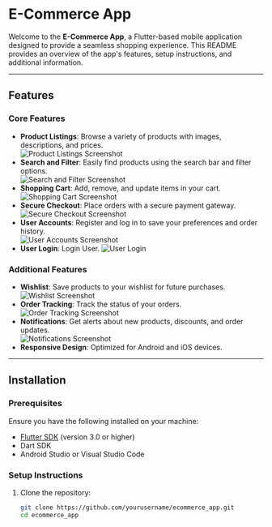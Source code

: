 # E-Commerce App

Welcome to the **E-Commerce App**, a Flutter-based mobile application designed to provide a seamless shopping experience. This README provides an overview of the app's features, setup instructions, and additional information.

---

## Features

### Core Features
- **Product Listings**: Browse a variety of products with images, descriptions, and prices.  
  ![Product Listings Screenshot](assets/screenshots/homepage.png)
- **Search and Filter**: Easily find products using the search bar and filter options.  
  ![Search and Filter Screenshot](assets/screenshots/search_filter.png)
- **Shopping Cart**: Add, remove, and update items in your cart.  
  ![Shopping Cart Screenshot](assets/screenshots/cart_page.png)
- **Secure Checkout**: Place orders with a secure payment gateway.  
  ![Secure Checkout Screenshot](assets/screenshots/checkout.png)
- **User Accounts**: Register and log in to save your preferences and order history.  
  ![User Accounts Screenshot](assets/screenshots/register.png)
- **User Login**: Login User.
  ![User Login](assets/screenshots/login.png)
### Additional Features
- **Wishlist**: Save products to your wishlist for future purchases.  
  ![Wishlist Screenshot](assets/screenshots/wishlist.png)
- **Order Tracking**: Track the status of your orders.  
  ![Order Tracking Screenshot](assets/screenshots/order_tracking.png)
- **Notifications**: Get alerts about new products, discounts, and order updates.  
  ![Notifications Screenshot](assets/screenshots/notifications.png)
- **Responsive Design**: Optimized for Android and iOS devices.

---

## Installation

### Prerequisites
Ensure you have the following installed on your machine:
- [Flutter SDK](https://flutter.dev/docs/get-started/install) (version 3.0 or higher)
- Dart SDK
- Android Studio or Visual Studio Code

### Setup Instructions
1. Clone the repository:
   ```bash
   git clone https://github.com/yourusername/ecommerce_app.git
   cd ecommerce_app

